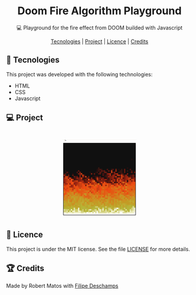 <h1 align="center">Doom Fire Algorithm Playground</h1>

<p align="center">💻 Playground for the fire effect from DOOM builded with Javascript</p>

<div align="center">
    <a href="#-tecnologies">Tecnologies</a> |
    <a href="#-project">Project</a> |
    <a href="#memo-licence">Licence</a> |
    <a href="#-credits">Credits</a>
</div>

## 🚀 Tecnologies

This project was developed with the following technologies:

- HTML
- CSS
- Javascript

## 💻 Project

<h1 align="center">
    <img src="./assets/intro.gif" alt="Intro Doom Fire Background" width="200"/>
</h1>

## :memo: Licence

This project is under the MIT license. See the file [LICENSE](LICENSE.md) for more details.

## 🏆 Credits

Made by Robert Matos with [Filipe Deschamps](https://github.com/filipedeschamps)



